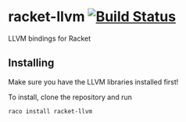 # racket-llvm [![Build Status](https://travis-ci.org/bubba/racket-llvm.svg?branch=master)](https://travis-ci.org/bubba/racket-llvm)
LLVM bindings for Racket

## Installing
Make sure you have the LLVM libraries installed first!

To install, clone the repository and run

`raco install racket-llvm`
